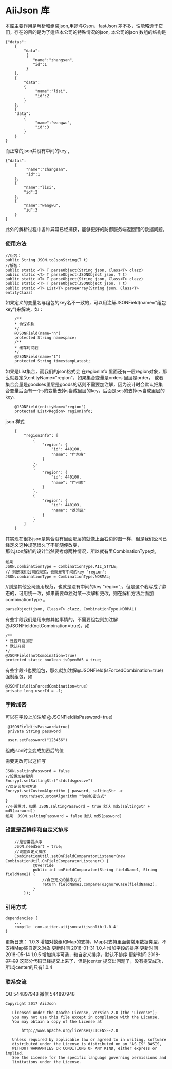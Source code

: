 # AiiJson 库  
本库主要作用是解析和组装json,用途与Gson、fastJson 差不多，性能略逊于它们，存在的目的是为了适应本公司的特殊情况的json,
本公司的json 数组的结构是   
```
{"datas":  
    {  
        "data":  
         {  
            "name":"zhangsan",  
            "id":1  
         }  
    },  
    {  
        "data":  
        {  
             "name":"lisi",  
             "id":2  
        }  
    },  
    {    
    "data":  
        {  
             "name":"wangwu",  
             "id":3  
        }  
    }  
}
``` 
而正常的json并没有中间的key ,
```
{"datas":  
    {  
         "name":"zhangsan",  
         "id":1   
    },  
    {  
        "name":"lisi",  
        "id":2   
    },  
    {    
        "name":"wangwu",  
        "id":3   
    }  
}
``` 
此外的解析过程中各种异常已经捕获，能够更好的防御服务端返回错的数据问题。  

### 使用方法  
```
//组包：
public String JSON.toJsonString(T t)
//解包：
public static <T> T parseObject(String json, Class<T> clazz) 
public static <T> T parseObject(JSONObject json, T t)
public static <T> T parseObject(String json, Class<T> clazz)
public static <T> T parseObject(JSONObject json, T t) 
public static <T> List<T> parseArray(String json, Class<T> entityClazz) 
```
如果定义的变量名与组包的key名不一致的，可以用注解JSONField(name="组包key")来解决，如：
```
    /**
    * 协议名称
    */
    @JSONField(name="n")
    protected String namespace;
    /**
    * 缓存时间戳
    */
    @JSONField(name="t")
    protected String timestampLatest;
```

如果是List集合，而我们的json格式会 在regionInfo 里面还有一层region对象，那么就要定义entityName="region"，如果集合变量是orders 里层是order， 或者集合变量是goodses里层是goods的话则不需要加注解，因为设计时会默认把集合变量后面有一个s的变量去掉s当成里层的key，后面是ses的去掉es当成里层的key。  
```
    @JSONField(entityName="region")
    protected List<Region> regionInfo;
``` 
json 样式
```
    {
        "regionInfo": [
            {
                "region": {
                    "id": 440100,
                    "name": "广东省"
                }
            },
            {
                "region": {
                    "id": 440100,
                    "name": "广州市"
                }
            },
            {
                "region": {
                    "id": 440103,
                    "name": "荔湾区"
                }
            }
        ]
    }
```
其实现在很多json是集合没有里面那层的就像上面右边的图一样，但是我们公司已经定义这种规范很久了不能随便改变，  
那么json解析的设计当然要考虑两种情况，所以就有里CombinationType类，
```
如果
JSON.combinationType = CombinationType.AII_STYLE;
// 则是我们公司的规范，也就是有中间的key "region";
JSON.combinationType = CombinationType.NORMAL;
```
 //则是其他公司通用规范，也就是没有中间的key "region";，但是这个我写成了静态的，可用统一改，如果需要单独对某一次解析更改，则在解析方法后面加combinationType 。
```
parseObject(json, Class<T> clazz, CombinationType.NORMAL) 
```
有些字段我们是用来做其他事情的，不需要组包则加注解@JSONField(notCombination=true)，如  
```
/**
* 是否开启加密
* 默认开启
*/
@JSONField(notCombination=true)
protected static boolean isOpenMd5 = true; 
```
有些字段-1也要组包，那么就加注解@JSONField(isForcedCombination=true)强制组包，如
```
@JSONField(isForcedCombination=true)
private long userId = -1;
```

### 字段加密
可以在字段上加注解 @JSONField(isPassword=true)

```
 @JSONField(isPassword=true)
 private String password

 user.setPassword("123456")
 ```

 组成json时会变成加密后的值

 需要更改可以这样写
 ```
 JSON.saltingPassword = false
 //设置加盐秘钥
 Encrypt.setSaltingStr("sfdsfdsgcvcvv")
 //自定义加密方法
 Encrypt.setCustomAlgorithm { pasword, saltingStr ->
       return@setCustomAlgorithm "你的加密方式"
 }
 //不设置时，如果 JSON.saltingPassword = true 默认 md5(saltingStr + md5(pasword))
 如果  JSON.saltingPassword = false 默认 md5(pasword)
 ```

### 设置是否排序和自定义排序

```
    //是否需要排序
    JSON.needSort = true;
    //设置自定义排序
    CombinationUtil.setOnFieldComparatorListener(new CombinationUtil.OnFieldComparatorListener() {
            @Override
            public int onFieldComparator(String fieldName1, String fieldName2) {
                //自己定义的排序方式
                return fieldName1.compareToIgnoreCase(fieldName2);
            }
        });
```

### 引用方式

``` 
dependencies {
    ...  
    compile 'com.aiitec.aiijson:aiijsonlib:1.0.4'
}
```

更新日志：
1.0.3 增加对数组和Map的支持，Map只支持里面装常用数据类型，不支持Map装自定义对象
更新时间 2018-01-31
1.0.4 增加字段的排序
更新时间 2018-05-14
~~1.0.5 增加排序可选，和自定义排序，默认不排序
更新时间 2018-07-09~~
这部分代码已经提交上来了，但是jcenter 提交出问题了，没有提交成功，所以jcenter的只有1.0.4

### 联系交流
QQ 544897948
微信 544897948

```
Copyright 2017 AiiJson

   Licensed under the Apache License, Version 2.0 (the "License");
   you may not use this file except in compliance with the License.
   You may obtain a copy of the License at

       http://www.apache.org/licenses/LICENSE-2.0

   Unless required by applicable law or agreed to in writing, software
   distributed under the License is distributed on an "AS IS" BASIS,
   WITHOUT WARRANTIES OR CONDITIONS OF ANY KIND, either express or implied.
   See the License for the specific language governing permissions and
   limitations under the License.

```
